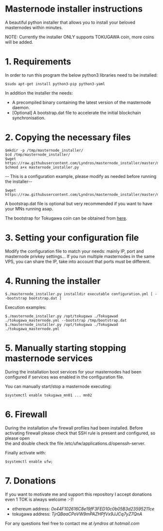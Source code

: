 # Masternode installer instructions

A beautiful python installer that allows you to install your beloved masternodes within minutes.
 
NOTE: Currently the installer ONLY supports TOKUGAWA coin, more coins will be added.

# 1. Requirements

In order to run this program the below python3 libraries need to be installed:
```
$sudo apt-get install python3-pip python3-yaml
```
In addition the installer the needs:
* A precompiled binary containing the latest version of the masternode daemon.
* [Optional] A bootstrap.dat file to accelerate the initial blockchain synchronisation.

# 2. Copying the necessary files

```
$mkdir -p /tmp/masternode_installer/
$cd /tmp/masternode_installer/
$wget https://raw.githubusercontent.com/Lyndros/masternode_installer/master/masternode_installer.py 
$chmod a+x masternode_installer.py
```

-- This is a configuration example, please modify as needed before running the installer--
```
$wget https://raw.githubusercontent.com/Lyndros/masternode_installer/master/masternode_installer.py/config/tokugawa_masternode.yml
```

A bootstrap.dat file is optional but very recommended if you want to have your MNs running asap.

The bootstrap for Tokugawa coin can be obtained from <a href="https://github.com/mangae/Tokugawa_mangae">here</a>.

# 3. Setting your configuration file

Modify the configuration file to match your needs: mainly IP, port and masternode privkey settings...
If you run multiple masternodes in the same VPS, you can share the IP, take into account that ports must be different.

# 4. Running the installer
```
$./masternode_installer.py installdir executable configuration.yml [ --bootstrap bootstrap.dat ]
```

Execution examples:
```
$./masternode_installer.py /opt/tokugawa ./Tokugawad ./tokugawa_masternode.yml --bootstrap /tmp/bootstrap.dat
$./masternode_installer.py /opt/tokugawa ./Tokugawad ./tokugawa_masternode.yml
```

# 5. Manually starting stopping masternode services

During the installation boot services for your masternodes had been configured if services was enabled in the 
configuration file.

You can manually start/stop a masternode executing: 
```
$systemctl enable tokugawa_mn01 ... mn02
```

# 6. Firewall
During the installation ufw firewall profiles had been installed.
Before activating firewall please check that SSH rule is present and configured, so please open  
the and double check the file /etc/ufw/applications.d/openssh-server.

Finally activate with:
```
$systemctl enable ufw;
```

# 7. Donations
If you want to motivate me and support this repository I accept donations even 1 TOK is always welcome :-)!
* ethereum address:</b> <i>0x44F102616C8e19fF3FED10c0b05B3d23595211ce</i>
* tokugawa address:</b> <i>TjrQBaaCPoVW9mPAZHPfVx9JJCq7yZ7QnA</i>

For any questions feel free to contact me at <i>lyndros at hotmail.com</i>